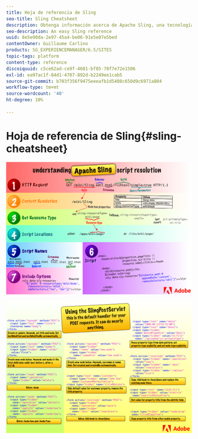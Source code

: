 ```yaml
---
title: Hoja de referencia de Sling
seo-title: Sling Cheatsheet
description: Obtenga información acerca de Apache Sling, una tecnología fundamental de Adobe Experience Manager, mediante este diagrama de referencia.
seo-description: An easy Sling reference
uuid: 8e5e90da-2e97-45a4-be06-91e5e07e5bed
contentOwner: Guillaume Carlino
products: SG_EXPERIENCEMANAGER/6.5/SITES
topic-tags: platform
content-type: reference
discoiquuid: c5ce62ad-ce9f-4681-bf85-78f7e72e1506
exl-id: ea97ac1f-84d1-4707-892d-b2249ee1cab5
source-git-commit: b703f356f9475eeeafb1d5408c650d9c6971a804
workflow-type: tm+mt
source-wordcount: '40'
ht-degree: 10%

---
```


# Hoja de referencia de Sling{#sling-cheatsheet}

![Explicación de la resolución de scripts de Apache Sling.](assets/sling-cheatsheet-01.png)

![Uso de SlingPostServlet: este es el controlador predeterminado para las solicitudes de los POST; puede hacer casi cualquier cosa.](assets/sling-cheatsheet-02.png)
